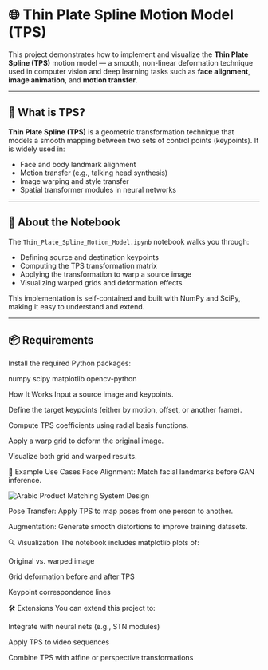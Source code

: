 # 🌐 Thin Plate Spline Motion Model (TPS)

This project demonstrates how to implement and visualize the **Thin Plate Spline (TPS)** motion model — a smooth, non-linear deformation technique used in computer vision and deep learning tasks such as **face alignment**, **image animation**, and **motion transfer**.

---

## 🧠 What is TPS?

**Thin Plate Spline (TPS)** is a geometric transformation technique that models a smooth mapping between two sets of control points (keypoints). It is widely used in:

- Face and body landmark alignment
- Motion transfer (e.g., talking head synthesis)
- Image warping and style transfer
- Spatial transformer modules in neural networks

---

## 📓 About the Notebook

The `Thin_Plate_Spline_Motion_Model.ipynb` notebook walks you through:

- Defining source and destination keypoints  
- Computing the TPS transformation matrix  
- Applying the transformation to warp a source image  
- Visualizing warped grids and deformation effects

This implementation is self-contained and built with NumPy and SciPy, making it easy to understand and extend.

---

## 📦 Requirements

Install the required Python packages:

numpy
scipy
matplotlib
opencv-python

How It Works
Input a source image and keypoints.

Define the target keypoints (either by motion, offset, or another frame).

Compute TPS coefficients using radial basis functions.

Apply a warp grid to deform the original image.

Visualize both grid and warped results.

📸 Example Use Cases
Face Alignment: Match facial landmarks before GAN inference.

![Arabic Product Matching System Design](images/arabic_matching_design.png)

Pose Transfer: Apply TPS to map poses from one person to another.

Augmentation: Generate smooth distortions to improve training datasets.

🔍 Visualization
The notebook includes matplotlib plots of:

Original vs. warped image

Grid deformation before and after TPS

Keypoint correspondence lines

🛠 Extensions
You can extend this project to:

Integrate with neural nets (e.g., STN modules)

Apply TPS to video sequences

Combine TPS with affine or perspective transformations
